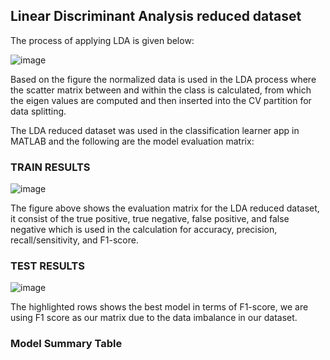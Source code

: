 ## Linear Discriminant Analysis reduced dataset

The process of applying LDA is given below:

![image](https://github.com/user-attachments/assets/124f8544-c268-4108-9a62-cd07def451cb)

Based on the figure the normalized data is used in the LDA process where the scatter matrix between and within the class is calculated, from which the eigen values are computed and then inserted into the CV partition for data splitting. 

The LDA reduced dataset was used in the classification learner app in MATLAB and the following are the model evaluation matrix:

### **TRAIN RESULTS**

![image](https://github.com/user-attachments/assets/2ab4bc06-6a5f-4f20-9fde-8558f7e89914)

The figure above shows the evaluation matrix for the LDA reduced dataset, it consist of the true positive, true negative, false positive, and false negative which is used in the calculation for accuracy, precision, recall/sensitivity, and F1-score. 

### **TEST RESULTS**

![image](https://github.com/user-attachments/assets/31c6a12f-3d23-4d1c-8042-ee01bdb318a2)

The highlighted rows shows the best model in terms of F1-score, we are using F1 score as our matrix due to the data imbalance in our dataset. 

### Model Summary Table






